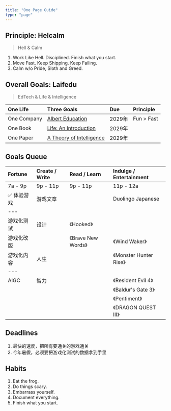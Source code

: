 ```yaml
---
title: "One Page Guide"
type: "page"
---
```


## Principle: Helcalm

> Hell & Calm

1. Work Like Hell. Disciplined. Finish what you start.
1. Move Fast. Keep Shipping. Keep Failing.
1. Calm w/o Pride, Sloth and Greed.

## Overall Goals: Laifedu

> EdTech & Life & Intelligence

| One Life    | Three Goals                                   | Due     | Principle   |
|:------------|:----------------------------------------------|:--------|:------------|
| One Company | [Albert Education](./edu)                     | 2029年  | Fun > Fast  |
| One Book    | [Life: An Introduction](./life)               | 2029年  |             |
| One Paper   | [A Theory of Intelligence](./ai)              | 2029年  |             |

## Goals Queue

| Fortune     | Create / Write     | Read / Learn              | Indulge / Entertainment  |
|:------------|:-------------------|:--------------------------|:-------------------------|
| 7a - 9p     | 9p - 11p           | 9p - 11p                  | 11p - 12a                |
| ✅ 体验游戏  |  游戏文章           |                           |   Duolingo Japanese      |
| ---         |                    |                           |                           |
| 游戏化测试   |  设计              | 《Hooked》                 |                          |
| 游戏化改版   |                   | 《Brave New Words》        | 《Wind Waker》            |
| 游戏化内容   | 人生               |                           | 《Monster Hunter Rise》   |
| ---         |                    |                           |                           |
| AIGC        |  智力              |                           | 《Resident Evil 4》       |
|             |                    |                           | 《Baldur's Gate 3》       |
|             |                    |                           | 《Pentiment》             |
|             |                    |                           | 《DRAGON QUEST III》      |

## Deadlines

1. 最快的速度，把所有要通关的游戏通关
1. 今年暑假，必须要把游戏化测试的数据拿到手里

## Habits

1. Eat the frog.
1. Do things scary.
1. Embarrass yourself.
1. Document everything.
1. Finish what you start.